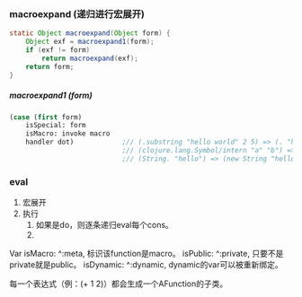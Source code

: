 ### macroexpand (递归进行宏展开)
~~~java
static Object macroexpand(Object form) {
    Object exf = macroexpand1(form);
    if (exf != form)
        return macroexpand(exf);
    return form;
}
~~~

##### macroexpand1 (form)
~~~lisp
(case (first form)
    isSpecial: form
    isMacro: invoke macro
    handler dot)            ;// (.substring "hello world" 2 5) => (. "hello world" substring 2 5)
                            ;// (clojure.lang.Symbol/intern "a" "b") => (. clojure.lang.Symbol intern "a" "b")
                            ;// (String. "hello") => (new String "hello")
~~~

### eval
1. 宏展开
2. 执行
    1. 如果是do，则逐条递归eval每个cons。
    2.



Var
    isMacro: ^:meta, 标识该function是macro。
    isPublic: ^:private, 只要不是private就是public。
    isDynamic: ^:dynamic, dynamic的var可以被重新绑定。


每一个表达式（例：(+ 1 2)）都会生成一个AFunction的子类。


